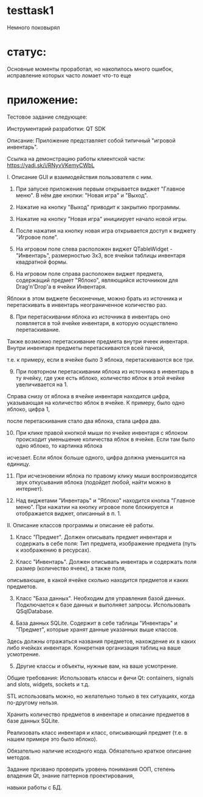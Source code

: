 # testtask1
Немного поковырял

# статус:
Основные моменты проработал, но накопилось много ошибок, исправление которых часто ломает что-то еще

# приложение:
Тестовое задание следующее:

Инструментарий разработки: QT SDK

Описание: Приложение представляет собой типичный "игровой инвентарь".

Ссылка на демонстрацию работы клиентской части: https://yadi.sk/i/RNyvVKemyCWbL

I. Описание GUI и взаимодействия пользователя с ним.

1. При запуске приложения первым открывается виджет "Главное меню". В нём две кнопки: "Новая игра" и "Выход".

2. Нажатие на кнопку "Выход" приводит к закрытию программы.

3. Нажатие на кнопку "Новая игра" инициирует начало новой игры.

4. После нажатия на кнопку новая игра открывается доступ к виджету "Игровое поле".

6. На игровом поле слева расположен виджет QTableWidget - "Инвентарь", размерностью 3х3, все ячейки таблицы инвентаря квадратной формы.

7. На игровом поле справа расположен виджет предмета, содержащий предмет "Яблоко", являющийся источником для Drag'n'Drop'a в ячейки Инвентаря.

Яблоки в этом виджете бесконечные, можно брать из источника и перетаскивать в инвентарь неограниченное количество раз.

8. При перетаскивании яблока из источника в инвентарь оно появляется в той ячейке инвентаря, в которую осуществлено перетаскивание.

Также возможно перетаскивание предмета внутри ячеек инвентаря. Внутри инвентаря предметы перетаскиваются всей пачкой,

т.е. к примеру, если в ячейке было 3 яблока, перетаскиваются все три.

9. При повторном перетаскивании яблока из источника в инвентарь в ту ячейку, где уже есть яблоко, количество яблок в этой ячейке увеличивается на 1.

Справа снизу от яблока в ячейке инвентаря находится цифра, указывающая на количество яблок в ячейке. К примеру, было одно яблоко, цифра 1,

после перетаскивания стало два яблока, стала цифра два.

10. При клике правой кнопкой мыши по ячейке инвентаря с яблоком происходит уменьшение количества яблок в ячейке. Если там было одно яблоко, то картинка яблока

исчезает. Если яблок больше одного, цифра должна уменьшится на единицу.

11. При исчезновении яблока по правому клику мыши воспроизводится звук откусывания яблока (подойдет любой, найти можно в интернет).

12. Над виджетами "Инвентарь" и "Яблоко" находится кнопка "Главное меню". При нажатии на кнопку игровое поле блокируется и отображается виджет, описанный в п. 1.

II. Описание классов программы и описание её работы.

1. Класс "Предмет". Должен описывать предмет инвентаря и содержать в себе поля: Тип предмета, изображение предмета (путь к изображению в ресурсах).

2. Класс "Инвентарь". Должен описывать инвентарь и содержать поля размер (количество ячеек), а также поля,

описывающие, в какой ячейке сколько находится предметов и каких предметов.

3. Класс "База данных". Необходим для управления базой данных. Подключается к базе данных и выполняет запросы. Использовать QSqlDatabase.

4. База данных SQLite. Содержит в себе таблицы "Инвентарь" и "Предмет", которые хранят данные указанных выше классов.

Здесь должны отражаться названия предметов, нахождение их в каких либо ячейках инвентаря. Конкретная организация таблиц на ваше усмотрение.

5. Другие классы и объекты, нужные вам, на ваше усмотрение.


Общие требования: Использовать классы и фичи Qt: containers, signals and slots, widgets, sockets и т.д.

STL использовать можно, но желательно только в тех ситуациях, когда по-другому нельзя.

Хранить количество предметов в инвентаре и описание предметов в базе данных SQLite.

Реализовать класс инвентаря и класс, описывающий предмет (т.е. в нашем примере это было яблоко).

Обязательно наличие исходного кода. Обязательно краткое описание методов.

Задание призвано проверить уровень понимания ООП, степень владения Qt, знание паттернов проектирования,

навыки работы с БД.
